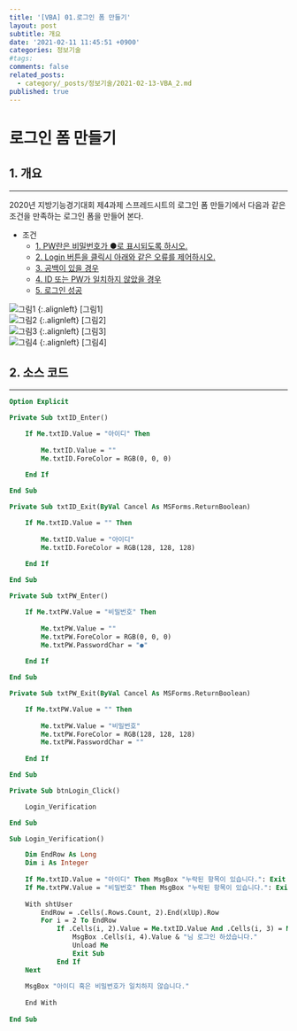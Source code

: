 ```yaml
---
title: '[VBA] 01.로그인 폼 만들기'
layout: post
subtitle: 개요
date: '2021-02-11 11:45:51 +0900'
categories: 정보기술
#tags:
comments: false
related_posts:
  - category/_posts/정보기술/2021-02-13-VBA_2.md
published: true
---
```


# 로그인 폼 만들기

## 1. 개요
---
2020년 지방기능경기대회 제4과제 스프레드시트의 로그인 폼 만들기에서 다음과 같은 조건을
만족하는 로그인 폼을 만들어 본다.
- 조건
    - [1. PW란은 비밀번호가 ●로 표시되도록 하시오.](#1.개요)
    - [2. Login 버튼을 클릭시 아래와 같은 오류를 제어하시오.](#2.소스코드)
    - [3. 공백이 있을 경우](#3.무제)
    - [4. ID 또는 PW가 일치하지 않았을 경우](#4.무제2)
    - [5. 로그인 성공](#5.무제2)

![그림1](../../../../assets/img/정보기술/VBA_1_그림1.jpg "그림1") {:.alignleft}
[그림1]<br>
![그림2](../../../../assets/img/정보기술/VBA_1_그림2.jpg "그림2") {:.alignleft}
[그림2]<br>
![그림3](../../../../assets/img/정보기술/VBA_1_그림3.jpg "그림3") {:.alignleft}
[그림3]<br>
![그림4](../../../../assets/img/정보기술/VBA_1_그림4.jpg "그림4") {:.alignleft}
[그림4]

## 2. 소스 코드
---
```vb
Option Explicit

Private Sub txtID_Enter()

    If Me.txtID.Value = "아이디" Then
    
        Me.txtID.Value = ""
        Me.txtID.ForeColor = RGB(0, 0, 0)
        
    End If

End Sub

Private Sub txtID_Exit(ByVal Cancel As MSForms.ReturnBoolean)

    If Me.txtID.Value = "" Then
    
        Me.txtID.Value = "아이디"
        Me.txtID.ForeColor = RGB(128, 128, 128)
        
    End If

End Sub

Private Sub txtPW_Enter()

    If Me.txtPW.Value = "비밀번호" Then
    
        Me.txtPW.Value = ""
        Me.txtPW.ForeColor = RGB(0, 0, 0)
        Me.txtPW.PasswordChar = "●"
        
    End If

End Sub

Private Sub txtPW_Exit(ByVal Cancel As MSForms.ReturnBoolean)

    If Me.txtPW.Value = "" Then
    
        Me.txtPW.Value = "비밀번호"
        Me.txtPW.ForeColor = RGB(128, 128, 128)
        Me.txtPW.PasswordChar = ""
        
    End If

End Sub

Private Sub btnLogin_Click()

    Login_Verification

End Sub

Sub Login_Verification()

    Dim EndRow As Long
    Dim i As Integer
    
    If Me.txtID.Value = "아이디" Then MsgBox "누락된 항목이 있습니다.": Exit Sub
    If Me.txtPW.Value = "비밀번호" Then MsgBox "누락된 항목이 있습니다.": Exit Sub
    
    With shtUser
        EndRow = .Cells(.Rows.Count, 2).End(xlUp).Row
        For i = 2 To EndRow
            If .Cells(i, 2).Value = Me.txtID.Value And .Cells(i, 3) = Me.txtPW.Value Then
                MsgBox .Cells(i, 4).Value & "님 로그인 하셨습니다."
                Unload Me
                Exit Sub
            End If
    Next
    
    MsgBox "아이디 혹은 비밀번호가 일치하지 않습니다."
    
    End With
        
End Sub
```
